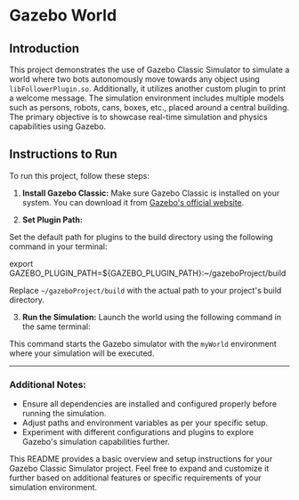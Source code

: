 # Gazebo World

## Introduction
This project demonstrates the use of Gazebo Classic Simulator to simulate a world where two bots autonomously move towards any object using `libFollowerPlugin.so`. Additionally, it utilizes another custom plugin to print a welcome message. The simulation environment includes multiple models such as persons, robots, cans, boxes, etc., placed around a central building. The primary objective is to showcase real-time simulation and physics capabilities using Gazebo.

## Instructions to Run
To run this project, follow these steps:

1. **Install Gazebo Classic:**
   Make sure Gazebo Classic is installed on your system. You can download it from [Gazebo's official website](http://gazebosim.org/).

2. **Set Plugin Path:**
  <P></P> Set the default path for plugins to the build directory using the following command in your terminal:</P>
   export GAZEBO_PLUGIN_PATH=${GAZEBO_PLUGIN_PATH}:~/gazeboProject/build
   
   Replace `~/gazeboProject/build` with the actual path to your project's build directory.

3. **Run the Simulation:**
Launch the world using the following command in the same terminal:

This command starts the Gazebo simulator with the `myWorld` environment where your simulation will be executed.

---

### Additional Notes:
- Ensure all dependencies are installed and configured properly before running the simulation.
- Adjust paths and environment variables as per your specific setup.
- Experiment with different configurations and plugins to explore Gazebo's simulation capabilities further.

This README provides a basic overview and setup instructions for your Gazebo Classic Simulator project. Feel free to expand and customize it further based on additional features or specific requirements of your simulation environment.


